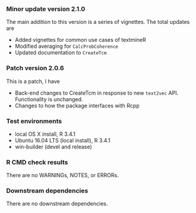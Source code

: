 ### Minor update version 2.1.0
The main addition to this version is a series of vignettes. The total updates are
* Added vignettes for common use cases of textmineR
* Modified averaging for `CalcProbCoherence`
* Updated documentation to `CreateTcm`


### Patch version 2.0.6
This is a patch, I have
* Back-end changes to CreateTcm in response to new `text2vec` API. Functionality is unchanged.
* Changes to how the package interfaces with Rcpp

### Test environments
* local OS X install, R 3.4.1
* Ubuntu 16.04 LTS (local install), R 3.4.1
* win-builder (devel and release)

### R CMD check results
There are no WARNINGs, NOTES, or ERRORs.

### Downstream dependencies
There are no downstream dependencies. 

